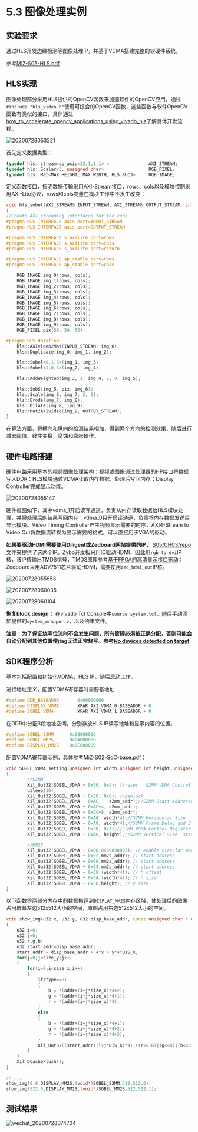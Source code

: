 # 5.3	图像处理实例

## 实验要求

通过HLS开发边缘检测等图像处理IP，并基于VDMA搭建完整的软硬件系统。

参考[MiZ-S05-HLS.pdf](../../reference/MiZ-S05-HLS.pdf)

## HLS实现

图像处理部分采用HLS提供的OpenCV函数来加速软件的OpenCV应用，通过`#include "hls_video.h"`使用可综合的OpenCV函数，这些函数与软件OpenCV函数有类似的接口，具体通过[how_to_accelerate_opencv_applications_using_vivado_hls](https://www.macrogroup.ru/sites/default/files/uploads/files_and_docs/how_to_accelerate_opencv_applications_using_vivado_hls.pdf)了解具体开发流程。

![20200728053221](https://raw.githubusercontent.com/wxiang357/Image/master/20200728053221.png)

首先定义数据类型：

```C++
typedef hls::stream<ap_axiu<32,1,1,1> >               AXI_STREAM;
typedef hls::Scalar<3, unsigned char>                 RGB_PIXEL;
typedef hls::Mat<MAX_HEIGHT, MAX_WIDTH, HLS_8UC3>     RGB_IMAGE;
```

定义函数接口，指明数据传输采用AXI-Stream接口，rows、cols以及模块控制采用AXI-Lite协议，rows和cols变量在模块工作中不发生改变：

```C++
void hls_sobel(AXI_STREAM& INPUT_STREAM, AXI_STREAM& OUTPUT_STREAM, int rows, int cols)
{
//Create AXI streaming interfaces for the core
#pragma HLS INTERFACE axis port=INPUT_STREAM
#pragma HLS INTERFACE axis port=OUTPUT_STREAM

#pragma HLS INTERFACE s_axilite port=rows
#pragma HLS INTERFACE s_axilite port=cols
#pragma HLS INTERFACE s_axilite port=return

#pragma HLS INTERFACE ap_stable port=rows
#pragma HLS INTERFACE ap_stable port=cols

    RGB_IMAGE img_0(rows, cols);
    RGB_IMAGE img_1(rows, cols);
    RGB_IMAGE img_2(rows, cols);
    RGB_IMAGE img_3(rows, cols);
    RGB_IMAGE img_4(rows, cols);
    RGB_IMAGE img_5(rows, cols);
    RGB_IMAGE img_6(rows, cols);
    RGB_IMAGE img_7(rows, cols);
    RGB_IMAGE img_8(rows, cols);
    RGB_IMAGE img_9(rows, cols);
    RGB_PIXEL pix(50, 50, 50);

#pragma HLS dataflow
    hls::AXIvideo2Mat(INPUT_STREAM, img_0);
    hls::Duplicate(img_0, img_1, img_2);

    hls::Sobel<0,1,3>(img_1, img_3);
    hls::Sobel<1,0,3>(img_2, img_4);

    hls::AddWeighted(img_3, 1, img_4, 1, 0, img_5);

    hls::SubS(img_5, pix, img_6);
    hls::Scale(img_6, img_7, 2, 0);
    hls::Erode(img_7, img_8);
    hls::Dilate(img_8, img_9);
    hls::Mat2AXIvideo(img_9, OUTPUT_STREAM);
}
```

在算法方面，将横向和纵向的检测结果相加，得到两个方向的检测效果，随后进行减去阈值，线性变换，腐蚀和膨胀操作。

## 硬件电路搭建

硬件电路采用基本的视频图像处理架构：视频或图像通过处理器的HP接口将数据写入DDR；HLS模块通过VDMA读取内存数据，处理后写回内存；Display Controller完成显示功能。

![20200728055147](https://raw.githubusercontent.com/wxiang357/Image/master/20200728055147.png)

硬件框图如下，其中vdma_1开启读写通道，负责从内存读取数据给HLS模块处理，并将处理后的结果写回内存；vdma_0只开启读通道，负责将内存数据发送给显示模块。Video Timing Controller产生视频显示需要的时序，AXI4-Stream to Video Out将数据流转换为显示需要的格式，可以直接用于VGA的驱动。

**如果要驱动HDMI需要使用Diligent或Zedboard网站提供的IP，** [S05/CH03/repo](./repo)文件夹提供了这两个IP。Zybo开发板采用IO驱动HDMI，因此用`rgb to dvi`IP核，该IP核输出TMDS信号，TMDS原理参考[基于FPGA的高清显示接口驱动](https://www.cnblogs.com/ninghechuan/archive/2018/01/26/8353827.html)；Zedboard采用ADV7511芯片驱动HDMI，需要使用`zed_hdmi_out`IP核。

![20200728055653](https://raw.githubusercontent.com/wxiang357/Image/master/20200728055653.png)

![20200728060035](https://raw.githubusercontent.com/wxiang357/Image/master/20200728060035.png)

![20200728060104](https://raw.githubusercontent.com/wxiang357/Image/master/20200728060104.png)

**恢复block design：**
在vivado Tcl Console中`source system.tcl`，随后手动添加提供的`system_wrapper.v`，以及约束文件。

**注意：为了保证烧写位流时不会发生问题，所有管脚必须被正确分配，否则可能会自动分配到其他位置使jtag无法正常烧写。参考[No devices detected on target](https://forums.xilinx.com/t5/FPGA-Configuration/Labtools-27-3165-error-but-FPGA-is-programmed/td-p/917729)**

## SDK程序分析

基本包括配置和初始化VDMA，HLS IP，随后启动工作。

进行地址定义，配置VDMA寄存器时需要基地址：

```C++
#define DDR_BASEADDR       0x00000000
#define DISPLAY_VDMA       XPAR_AXI_VDMA_0_BASEADDR + 0
#define SOBEL_VDMA		   XPAR_AXI_VDMA_1_BASEADDR + 0
```

在DDR中分配3段地址空间，分别存放HLS IP读写地址和显示内容的位置。

```C++
#define SOBEL_S2MM      0x08000000
#define SOBEL_MM2S      0x0A000000
#define DISPLAY_MM2S    0x0C000000
```

配置VDMA寄存器示例，具体参考[MiZ-S02-SoC-base.pdf](../../reference/MiZ-S02-SoC-base.pdf)：

```C++
void SOBEL_VDMA_setting(unsigned int width,unsigned int height,unsigned int s2mm_addr,unsigned int mm2s_addr)
{
        //S2MM
        Xil_Out32(SOBEL_VDMA + 0x30, 0x4); //reset   S2MM VDMA Control Register
        usleep(10);
        Xil_Out32(SOBEL_VDMA + 0x30, 0x0); //genlock
        Xil_Out32(SOBEL_VDMA + 0xAC,   s2mm_addr);//S2MM Start Addresses
        Xil_Out32(SOBEL_VDMA + 0xAC+4, s2mm_addr);
        Xil_Out32(SOBEL_VDMA + 0xAC+8, s2mm_addr);
        Xil_Out32(SOBEL_VDMA + 0xA4, width*4);//S2MM Horizontal Size
        Xil_Out32(SOBEL_VDMA + 0xA8, width*4);//S2MM Frame Delay and Stride
        Xil_Out32(SOBEL_VDMA + 0x30, 0x3);//S2MM VDMA Control Register
        Xil_Out32(SOBEL_VDMA + 0xA0, height);//S2MM Vertical Size  start an S2M

        //MM2S
        Xil_Out32(SOBEL_VDMA + 0x00,0x00000003); // enable circular mode
        Xil_Out32(SOBEL_VDMA + 0x5c,mm2s_addr); // start address
        Xil_Out32(SOBEL_VDMA + 0x60,mm2s_addr); // start address
        Xil_Out32(SOBEL_VDMA + 0x64,mm2s_addr); // start address
        Xil_Out32(SOBEL_VDMA + 0x58,(width*4)); // h offset
        Xil_Out32(SOBEL_VDMA + 0x54,(width*4)); // h size
        Xil_Out32(SOBEL_VDMA + 0x50,height); // v size
}
```

以下函数将两部分内存中的数据搬运到`DISPLAY_MM2S`内存区域，使处理后的图像占用屏幕左边512x512大小的空间，原图占用右边512x512大小的空间。

```C++
void show_img(u32 x, u32 y, u32 disp_base_addr, const unsigned char * addr, u32 size_x, u32 size_y,u32 type)
{
    u32 i=0;
    u32 j=0;
    u32 r,g,b;
    u32 start_addr=disp_base_addr;
    start_addr = disp_base_addr + 4*x + y*4*DIS_X;
    for(j=0;j<size_y;j++)
    {
        for(i=0;i<size_x;i++)
        {
            if(type==0)
            {
                b = *(addr+(i+j*size_x)*4+2);
                g = *(addr+(i+j*size_x)*4+1); 
                r = *(addr+(i+j*size_x)*4); 
            }
            else
            {
                b = *(addr+(i+j*size_x)*4+1); 
                g = *(addr+(i+j*size_x)*4+2); 
                r = *(addr+(i+j*size_x)*4+3); 
            }
            Xil_Out32((start_addr+(i+j*DIS_X)*4),((r<<16)|(g<<8)|(b<<0)|0x0));
        }
    }
    Xil_DCacheFlush();
}

// ...
show_img(0,0,DISPLAY_MM2S,(void*)SOBEL_S2MM,512,512,0);
show_img(522,0,DISPLAY_MM2S,(void*)SOBEL_MM2S,512,512,1);

```

## 测试结果

![wechat_20200728074704](https://raw.githubusercontent.com/wxiang357/Image/master/wechat_20200728074704.jpg)
